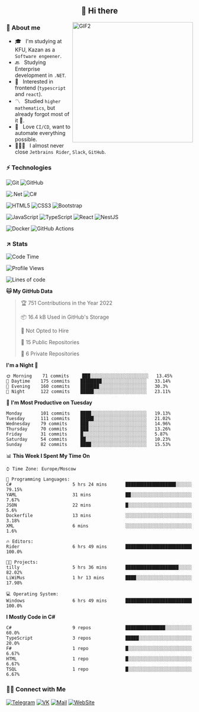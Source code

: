 <h2 align="center">👋 Hi there</h1>
<img align="right" alt="GIF2" src="https://user-images.githubusercontent.com/77479370/183249372-b46e9216-d622-4f3a-ad67-84b1a2c3049c.gif" width="325"/>


<h3>🧐 About me</h3>

- 🎓 &nbsp; I'm studying at KFU, Kazan as a `Software engeener`.
- 🔙 &nbsp; Studying Enterprise development in `.NET`.
- 💠 &nbsp; Interested in frontend (`typescript` and `react`).
- 〽️ &nbsp; Studied `higher mathematics`, but already forgot most of it 🤪.
- 💚 &nbsp; Love `CI/CD`, want to automate everything possible.
- 👨🏻‍💻 &nbsp; I almost never close `Jetbrains Rider`, `Slack`, `GitHub`. 


<h3>⚡ Technologies</h3>

![Git](https://img.shields.io/badge/git-%23F05033.svg?style=for-the-badge&logo=git&logoColor=white)
![GitHub](https://img.shields.io/badge/GitHub-100000?style=for-the-badge&logo=github&logoColor=white)

![.Net](https://img.shields.io/badge/.NET-5C2D91?style=for-the-badge&logo=.net&logoColor=white)
![C#](https://img.shields.io/badge/c%23-%23239120.svg?style=for-the-badge&logo=c-sharp&logoColor=white)

![HTML5](https://img.shields.io/badge/html5-%23E34F26.svg?style=for-the-badge&logo=html5&logoColor=white)
![CSS3](https://img.shields.io/badge/css3-%231572B6.svg?style=for-the-badge&logo=css3&logoColor=white)
![Bootstrap](https://img.shields.io/badge/Bootstrap-563D7C?style=for-the-badge&logo=bootstrap&logoColor=white)

![JavaScript](https://img.shields.io/badge/javascript-%23323330.svg?style=for-the-badge&logo=javascript&logoColor=%23F7DF1E)
![TypeScript](https://img.shields.io/badge/typescript-%23007ACC.svg?style=for-the-badge&logo=typescript&logoColor=white)
![React](https://img.shields.io/badge/react-%2320232a.svg?style=for-the-badge&logo=react&logoColor=%2361DAFB)
![NestJS](https://img.shields.io/badge/nestjs-E0234E?style=for-the-badge&logo=nestjs&logoColor=white)

![Docker](https://img.shields.io/badge/docker-%230db7ed.svg?style=for-the-badge&logo=docker&logoColor=white)
![GitHub Actions](https://img.shields.io/badge/github%20actions-%232671E5.svg?style=for-the-badge&logo=githubactions&logoColor=white)


<h3>↗️ Stats</h3>


<!--START_SECTION:waka-->
![Code Time](http://img.shields.io/badge/Code%20Time-324%20hrs%2011%20mins-blue)

![Profile Views](http://img.shields.io/badge/Profile%20Views-2-blue)

![Lines of code](https://img.shields.io/badge/From%20Hello%20World%20I%27ve%20Written-449%20Thousand%20lines%20of%20code-blue)

**🐱 My GitHub Data** 

> 🏆 751 Contributions in the Year 2022
 > 
> 📦 16.4 kB Used in GitHub's Storage 
 > 
> 🚫 Not Opted to Hire
 > 
> 📜 15 Public Repositories 
 > 
> 🔑 6 Private Repositories  
 > 
**I'm a Night 🦉** 

```text
🌞 Morning    71 commits     ███░░░░░░░░░░░░░░░░░░░░░░   13.45% 
🌆 Daytime    175 commits    ████████░░░░░░░░░░░░░░░░░   33.14% 
🌃 Evening    160 commits    ███████░░░░░░░░░░░░░░░░░░   30.3% 
🌙 Night      122 commits    █████░░░░░░░░░░░░░░░░░░░░   23.11%

```
📅 **I'm Most Productive on Tuesday** 

```text
Monday       101 commits    ████░░░░░░░░░░░░░░░░░░░░░   19.13% 
Tuesday      111 commits    █████░░░░░░░░░░░░░░░░░░░░   21.02% 
Wednesday    79 commits     ███░░░░░░░░░░░░░░░░░░░░░░   14.96% 
Thursday     70 commits     ███░░░░░░░░░░░░░░░░░░░░░░   13.26% 
Friday       31 commits     █░░░░░░░░░░░░░░░░░░░░░░░░   5.87% 
Saturday     54 commits     ██░░░░░░░░░░░░░░░░░░░░░░░   10.23% 
Sunday       82 commits     ████░░░░░░░░░░░░░░░░░░░░░   15.53%

```


📊 **This Week I Spent My Time On** 

```text
⌚︎ Time Zone: Europe/Moscow

💬 Programming Languages: 
C#                       5 hrs 24 mins       ███████████████████░░░░░░   79.15% 
YAML                     31 mins             ██░░░░░░░░░░░░░░░░░░░░░░░   7.67% 
JSON                     22 mins             █░░░░░░░░░░░░░░░░░░░░░░░░   5.6% 
Dockerfile               13 mins             ░░░░░░░░░░░░░░░░░░░░░░░░░   3.18% 
XML                      6 mins              ░░░░░░░░░░░░░░░░░░░░░░░░░   1.6%

🔥 Editors: 
Rider                    6 hrs 49 mins       █████████████████████████   100.0%

🐱‍💻 Projects: 
tilly                    5 hrs 36 mins       ████████████████████░░░░░   82.02% 
LiWiMus                  1 hr 13 mins        ████░░░░░░░░░░░░░░░░░░░░░   17.98%

💻 Operating System: 
Windows                  6 hrs 49 mins       █████████████████████████   100.0%

```

**I Mostly Code in C#** 

```text
C#                       9 repos             ███████████████░░░░░░░░░░   60.0% 
TypeScript               3 repos             █████░░░░░░░░░░░░░░░░░░░░   20.0% 
F#                       1 repo              █░░░░░░░░░░░░░░░░░░░░░░░░   6.67% 
HTML                     1 repo              █░░░░░░░░░░░░░░░░░░░░░░░░   6.67% 
TSQL                     1 repo              █░░░░░░░░░░░░░░░░░░░░░░░░   6.67%

```



<!--END_SECTION:waka-->


<h3> 🤝🏻 Connect with Me </h3>

[![Telegram](https://img.shields.io/badge/Telegram-2CA5E0?style=for-the-badge&logo=telegram&logoColor=white)](https://t.me/ASLipatov)
[![VK](https://img.shields.io/badge/вконтакте-%232E87FB.svg?&style=for-the-badge&logo=vk&logoColor=white)](https://vk.com/lipatov.alexander)
[![Mail](https://img.shields.io/badge/Email-red?&style=for-the-badge&logo=Mail.Ru)](mailto:lipatov.work@bk.ru)
[![WebSite](https://img.shields.io/badge/-lipatovalexander.github.io-green?style=for-the-badge)](https://lipatovalexander.github.io)
